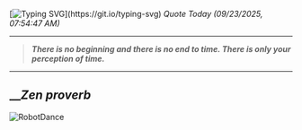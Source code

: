 [![Typing SVG](https://readme-typing-svg.herokuapp.com?font=Press+Start+2P&color=C2F784&size=35&width=900&height=100&lines=Hello+World%2C+I'm+Hung+!)](https://git.io/typing-svg) 
_Quote Today (09/23/2025, 07:54:47 AM)_
___
>**_There is no beginning and there is no end to time. There is only your perception of time._**
___

## __**_Zen proverb_**

![RobotDance](src/assets/images/robot-dancing-dribble.gif?style=center)
